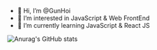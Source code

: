 - 👋 Hi, I’m @GunHoi
- 👀 I’m interested in JavaScript & Web FrontEnd
- 🌱 I’m currently learning JavaScript & React JS

![Anurag's GitHub stats](https://github-readme-stats.vercel.app/api?username=GunHoi&show_icons=true&theme=radical)

<!---
GunHoi/GunHoi is a ✨ special ✨ repository because its `README.md` (this file) appears on your GitHub profile.
You can click the Preview link to take a look at your changes.
--->
